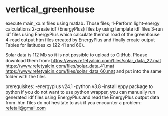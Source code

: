 # vertical_greenhouse

execute main_xx.m files using matlab. Those files;
1-Perform light-energy calculations
2-create idf (EnergyPlus) files by using template idf files
3-run idf files using EnergyPlus which calculate thermal load of the greenhouse
4-read output htm files created by EnergyPlus and finally create output Tables for latitudes xx (22 41 and 60).

Solar data is 112 Mb so it is not possible to upload to GitHub. 
Please download them from:
https://www.refetyalcin.com/files/solar_data_22.mat
https://www.refetyalcin.com/files/solar_data_41.mat
https://www.refetyalcin.com/files/solar_data_60.mat
and put into the same folder with the files

prerequisites: -energyplus v24.1 -python v3.8 -install eppy package to python
if you do not want to use python wrapper, you can manually run generated idf files using EnergyPlus and read the EnergyPlus output data from .htm files 
do not hesitate to ask if you encounter a problem: refetali@gmail.com
